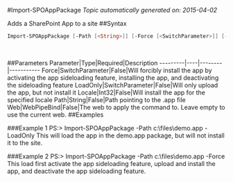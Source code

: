 #Import-SPOAppPackage
*Topic automatically generated on: 2015-04-02*

Adds a SharePoint App to a site
##Syntax
```powershell
Import-SPOAppPackage [-Path [<String>]] [-Force [<SwitchParameter>]] [-LoadOnly [<SwitchParameter>]] [-Locale [<Int32>]] [-Web [<WebPipeBind>]]
```
&nbsp;

##Parameters
Parameter|Type|Required|Description
---------|----|--------|-----------
Force|SwitchParameter|False|Will forcibly install the app by activating the app sideloading feature, installing the app, and deactivating the sideloading feature
LoadOnly|SwitchParameter|False|Will only upload the app, but not install it
Locale|Int32|False|Will install the app for the specified locale
Path|String|False|Path pointing to the .app file
Web|WebPipeBind|False|The web to apply the command to. Leave empty to use the current web.
##Examples

###Example 1
    PS:> Import-SPOAppPackage -Path c:\files\demo.app -LoadOnly
This will load the app in the demo.app package, but will not install it to the site.
 

###Example 2
    PS:> Import-SPOAppPackage -Path c:\files\demo.app -Force
This load first activate the app sideloading feature, upload and install the app, and deactivate the app sideloading feature.
    
